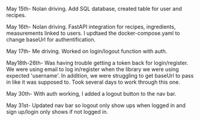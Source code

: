 May 15th- Nolan driving. Add SQL database, created table for user and recipes.

May 16th- Nolan driving. FastAPI integration for recipes, ingredients, measurements linked to users. I updtaed the docker-compose.yaml to change baseUrl for authentification.

May 17th- Me driving. Worked on login/logout function with auth.

May18th-26th- Was having trouble getting a token back for login/register. We were using email to log in/register when the library we were using expected 'username'. In addition, we were struggling to get baseUrl to pass in like it was supposed to. Took several days to work through this one.

May 30th- With auth working, I added a logout button to the nav bar.

May 31st- Updated nav bar so logout only show ups when logged in and sign up/login only shows if not logged in.

